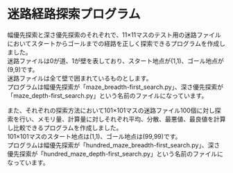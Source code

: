 # 迷路経路探索プログラム
幅優先探索と深さ優先探索のそれぞれで、11×11マスのテスト用の迷路ファイルにおいてスタートからゴールまでの経路を正しく探索できるプログラムを作成しました。  
迷路ファイルは0が道、1が壁を表しており、スタート地点が(1,1)、ゴール地点が(9,9)です。  
迷路ファイルは全て壁で囲まれているものとします。  
プログラムは幅優先探索が「maze_breadth-first_search.py」、深さ優先探索が「maze_depth-first_search.py」という名前のファイルになっています。  

また、それぞれの探索方法において101×101マスの迷路ファイル100個に対し探索を行い、メモリ量、計算量に対しそれぞれ平均、分散、最悪値、最良値を計算し比較できるプログラムを作成しました。  
101×101マスのスタート地点は(1,1)、ゴール地点は(99,99)です。  
プログラムは幅優先探索が「hundred_maze_breadth-first_search.py」、深さ優先探索が「hundred_maze_depth-first_search.py」という名前のファイルになっています。
